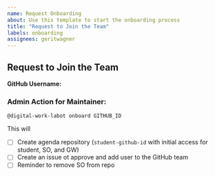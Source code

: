 ```yaml
---
name: Request Onboarding
about: Use this template to start the onboarding process
title: "Request to Join the Team"
labels: onboarding
assignees: geritwagner
---
```


## Request to Join the Team

**GitHub Username:** <!-- Replace with your GitHub username -->

### Admin Action for Maintainer:

```
@digital-work-labot onboard GITHUB_ID
```

This will 

- [ ] Create agenda repository (`student-github-id` with initial access for student, SO, and GW)
- [ ] Create an issue ot approve and add user to the GitHub team
- [ ] Reminder to remove SO from repo
